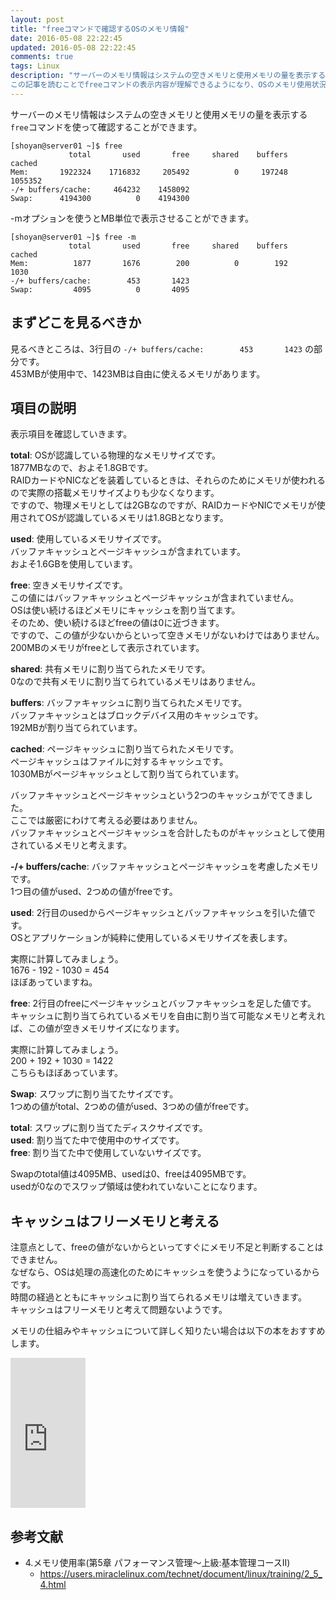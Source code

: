 ```yaml
---
layout: post
title: "freeコマンドで確認するOSのメモリ情報"
date: 2016-05-08 22:22:45
updated: 2016-05-08 22:22:45
comments: true
tags: Linux
description: "サーバーのメモリ情報はシステムの空きメモリと使用メモリの量を表示するfreeコマンドを使って確認することができます。
この記事を読むことでfreeコマンドの表示内容が理解できるようになり、OSのメモリ使用状況を把握できるようになります。"
---
```


サーバーのメモリ情報はシステムの空きメモリと使用メモリの量を表示する`free`コマンドを使って確認することができます。


```
[shoyan@server01 ~]$ free
             total       used       free     shared    buffers     cached
Mem:       1922324    1716832     205492          0     197248    1055352
-/+ buffers/cache:     464232    1458092
Swap:      4194300          0    4194300

```

-mオプションを使うとMB単位で表示させることができます。


```
[shoyan@server01 ~]$ free -m
             total       used       free     shared    buffers     cached
Mem:          1877       1676        200          0        192       1030
-/+ buffers/cache:        453       1423
Swap:         4095          0       4095

```

## まずどこを見るべきか

見るべきところは、3行目の `-/+ buffers/cache:        453       1423` の部分です。  
453MBが使用中で、1423MBは自由に使えるメモリがあります。

## 項目の説明

表示項目を確認していきます。

**total**: OSが認識している物理的なメモリサイズです。  
1877MBなので、およそ1.8GBです。  
RAIDカードやNICなどを装着しているときは、それらのためにメモリが使われるので実際の搭載メモリサイズよりも少なくなります。  
ですので、物理メモリとしては2GBなのですが、RAIDカードやNICでメモリが使用されてOSが認識しているメモリは1.8GBとなります。  

**used**: 使用しているメモリサイズです。  
バッファキャッシュとページキャッシュが含まれています。  
およそ1.6GBを使用しています。

**free**: 空きメモリサイズです。  
この値にはバッファキャッシュとページキャッシュが含まれていません。  
OSは使い続けるほどメモリにキャッシュを割り当てます。  
そのため、使い続けるほどfreeの値は0に近づきます。  
ですので、この値が少ないからといって空きメモリがないわけではありません。  
200MBのメモリがfreeとして表示されています。

**shared**: 共有メモリに割り当てられたメモリです。  
0なので共有メモリに割り当てられているメモリはありません。

**buffers**: バッファキャッシュに割り当てられたメモリです。  
バッファキャッシュとはブロックデバイス用のキャッシュです。  
192MBが割り当てられています。

**cached**: ページキャッシュに割り当てられたメモリです。  
ページキャッシュはファイルに対するキャッシュです。  
1030MBがページキャッシュとして割り当てられています。  

バッファキャッシュとページキャッシュという2つのキャッシュがでてきました。  
ここでは厳密にわけて考える必要はありません。  
バッファキャッシュとページキャッシュを合計したものがキャッシュとして使用されているメモリと考えます。  

**-/+ buffers/cache**: バッファキャッシュとページキャッシュを考慮したメモリです。  
1つ目の値がused、2つめの値がfreeです。

**used**: 2行目のusedからページキャッシュとバッファキャッシュを引いた値です。  
OSとアプリケーションが純粋に使用しているメモリサイズを表します。

実際に計算してみましょう。  
1676 - 192 - 1030 = 454  
ほぼあっていますね。

**free**: 2行目のfreeにページキャッシュとバッファキャッシュを足した値です。  
キャッシュに割り当てられているメモリを自由に割り当て可能なメモリと考えれば、この値が空きメモリサイズになります。

実際に計算してみましょう。  
200 + 192 + 1030 = 1422  
こちらもほぼあっています。

**Swap**: スワップに割り当てたサイズです。  
1つめの値がtotal、2つめの値がused、3つめの値がfreeです。

**total**: スワップに割り当てたディスクサイズです。  
**used**: 割り当てた中で使用中のサイズです。  
**free**: 割り当てた中で使用していないサイズです。

Swapのtotal値は4095MB、usedは0、freeは4095MBです。  
usedが0なのでスワップ領域は使われていないことになります。

## キャッシュはフリーメモリと考える

注意点として、freeの値がないからといってすぐにメモリ不足と判断することはできません。  
なぜなら、OSは処理の高速化のためにキャッシュを使うようになっているからです。  
時間の経過とともにキャッシュに割り当てられるメモリは増えていきます。  
キャッシュはフリーメモリと考えて問題ないようです。  

メモリの仕組みやキャッシュについて詳しく知りたい場合は以下の本をおすすめします。

<iframe src="http://rcm-fe.amazon-adsystem.com/e/cm?lt1=_blank&bc1=000000&IS2=1&bg1=DBD1D1&fc1=000000&lc1=0000FF&t=syoyama-22&o=9&p=8&l=as4&m=amazon&f=ifr&ref=ss_til&asins=479811703X" style="width:120px;height:240px;" scrolling="no" marginwidth="0" marginheight="0" frameborder="0"></iframe>

## 参考文献
* 4.メモリ使用率(第5章 パフォーマンス管理～上級:基本管理コースII)
  - https://users.miraclelinux.com/technet/document/linux/training/2_5_4.html
